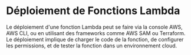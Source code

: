 # Déploiement de Fonctions Lambda

Le déploiement d'une fonction Lambda peut se faire via la console AWS, AWS CLI, ou en utilisant des frameworks comme AWS SAM ou Terraform. Le déploiement implique de charger le code de la fonction, de configurer les permissions, et de tester la fonction dans un environnement cloud.
